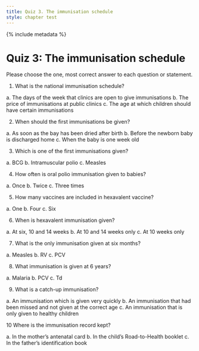 ```yaml
---
title: Quiz 3. The immunisation schedule
style: chapter test
---
```


{% include metadata %}

# Quiz 3: The immunisation schedule

Please choose the one, most correct answer to each question or statement.

1.  What is the national immunisation schedule?

a.  The days of the week that clinics are open to give immunisations
b.  The price of immunisations at public clinics
c.  The age at which children should have certain immunisations

2.  When should the first immunisations be given?

a.  As soon as the bay has been dried after birth
b.  Before the newborn baby is discharged home
c.  When the baby is one week old

3.  Which is one of the first immunisations given?

a.  BCG
b.  Intramuscular polio
c.  Measles

4.  How often is oral polio immunisation given to babies?

a.  Once
b.  Twice
c.  Three times

5.  How many vaccines are included in hexavalent vaccine?

a.  One
b.  Four
c.  Six

6.  When is hexavalent immunisation given?

a.  At six, 10 and 14 weeks
b.  At 10 and 14 weeks only
c.  At 10 weeks only

7.  What is the only immunisation given at six months?

a.  Measles
b.  RV
c.  PCV

8.  What immunisation is given at 6 years?

a.  Malaria
b.  PCV
c.  Td

9.  What is a catch-up immunisation?

a.  An immunisation which is given very quickly
b.  An immunisation that had been missed and not given at the correct age
c.  An immunisation that is only given to healthy children

10  Where is the immunisation record kept?

a.  In the mother’s antenatal card
b.  In the child’s Road-to-Health booklet
c.  In the father’s identification book